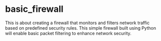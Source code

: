 # basic_firewall
This is about creating a firewall that monitors and filters network traffic based on predefined security rules. This simple firewall built using Python will enable basic packet filtering to enhance network security.
